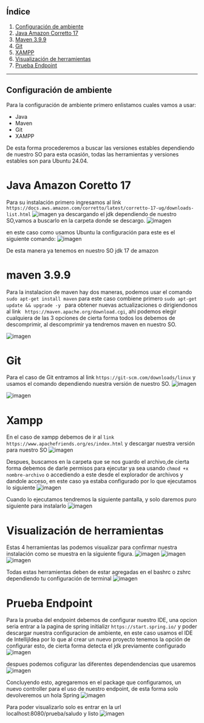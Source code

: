 ## Índice

1. [Configuración de ambiente](#configuración-de-ambiente)  
2. [Java Amazon Corretto 17](#java-amazon-coretto-17)  
3. [Maven 3.9.9](#maven-399)  
4. [Git](#git)  
5. [XAMPP](#xampp)  
6. [Visualización de herramientas](#visualización-de-herramientas)  
7. [Prueba Endpoint](#prueba-endpoint)  

---

## Configuración de ambiente
Para la configuración de ambiente primero enlistamos cuales vamos a usar:
- Java  
- Maven  
- Git  
- XAMPP
  
De esta forma procederemos a buscar las versiones estables dependiendo de nuestro SO para esta ocasión, todas las herramientas y versiones estables son para Ubuntu 24.04.


# Java Amazon Coretto 17
Para su instalación primero ingresamos al link ``` https://docs.aws.amazon.com/corretto/latest/corretto-17-ug/downloads-list.html ``` 
![imagen](https://github.com/user-attachments/assets/7e707755-bca8-4244-822c-289092ced44e)
ya descargando el jdk dependiendo de nuestro SO,vamos a buscarlo en la carpeta donde se descargo.
![imagen](https://github.com/user-attachments/assets/ce2f6750-d734-4f75-a8e1-25be116c3be0)

en este caso como usamos Ubuntu la configuración para este es el siguiente comando:
![imagen](https://github.com/user-attachments/assets/aade4a06-8e20-4ba1-ace8-e515f6ff11d9)

De esta manera ya tenemos en nuestro SO jdk 17 de amazon
# maven 3.9.9
Para la instalacion de maven hay dos maneras, podemos usar el comando  ```sudo apt-get install maven``` para este caso combiene primero ```sudo apt-get update && upgrade -y ``` para obtener nuevas actualizaciones  o dirigiendonos al link ``` https://maven.apache.org/download.cgi```, ahi podemos elegir cualquiera de las 3 opciones de cierta forma todos los debemos de descomprimir, al descomprimir ya tendremos maven en nuestro SO.

![imagen](https://github.com/user-attachments/assets/3b77395f-9555-4a41-9ad3-cb0ef44a5d04)

# Git
Para el caso de Git entramos al link ```https://git-scm.com/downloads/linux``` y usamos el comando dependiendo nuestra versión de nuestro SO.
![imagen](https://github.com/user-attachments/assets/5dc95307-3ac6-44e6-a9b6-1fec5fdcd118)

![imagen](https://github.com/user-attachments/assets/0c6e7c0d-a3c3-4dfa-b3fe-6012e2d582b0)


# Xampp
En el caso de xampp debemos de ir al ```link https://www.apachefriends.org/es/index.html``` y descargar nuestra versión para nuestro SO
![imagen](https://github.com/user-attachments/assets/be977a07-f48b-4422-8b46-672d4ba8db83)

Despues, buscamos en la carpeta que se nos guardo el archivo,de cierta forma debemos de darle permisos para ejecutar ya sea usando ```chmod +x nombre-archivo``` o accediendo a este desde el explorador de archivos y dandole acceso, en este caso ya estaba configurado por lo que ejecutamos lo siguiente 
![imagen](https://github.com/user-attachments/assets/6cfb2023-81b1-4b6f-b4ea-5a93dae0aa6a)

Cuando lo ejecutamos tendremos la siguiente pantalla, y solo daremos puro siguiente para instalarlo
![imagen](https://github.com/user-attachments/assets/c4313c3a-4fae-424b-84d7-6485a71d1296)


# Visualización de herramientas
Estas 4 herramientas las podemos visualizar para confirmar nuestra instalación como se muestra en la siguiente figura.
![imagen](https://github.com/user-attachments/assets/8b53cb5f-12dc-4437-9e09-3ba7f3cd68c3)
![imagen](https://github.com/user-attachments/assets/66cbb48b-0aba-48bf-97f8-a17806d97afa)
![imagen](https://github.com/user-attachments/assets/acfca12c-dc46-41cd-add3-c6bd04462aa5)

Todas estas herramientas deben de estar agregadas en el bashrc o zshrc dependiendo tu configuración de terminal
![imagen](https://github.com/user-attachments/assets/22c2811d-26c2-461b-a234-a92cff8980f7)



# Prueba Endpoint
Para la prueba del endpoint debemos de configurar nuestro IDE, una opcion seria entrar a la pagina de spring initializr ```https://start.spring.io/``` y poder descargar nuestra configuracion de ambiente, en este caso usamos el IDE de IntellijIdea por lo que al crear un nuevo proyecto tenemos la opción de configurar esto, de cierta forma detecta el jdk previamente configurado
![imagen](https://github.com/user-attachments/assets/e46e051e-1e65-4aa8-9250-5bdaa926b8e1)

despues podemos cofigurar las diferentes dependendencias que usaremos 
![imagen](https://github.com/user-attachments/assets/2eb359dd-fdb2-4ff2-bfb8-7d2419e3f759)

Concluyendo esto, agregaremos en el package que configuramos, un nuevo controller para el uso de nuestro endpoint, de esta forma solo devolveremos un hola Spring 
![imagen](https://github.com/user-attachments/assets/15070c5a-88d7-4298-8997-b3165eb487fd)

Para poder visualizarlo solo es entrar en la url localhost:8080/prueba/saludo y listo 
![imagen](https://github.com/user-attachments/assets/6821cd22-1ff1-4c7f-af60-a9850585c803)






